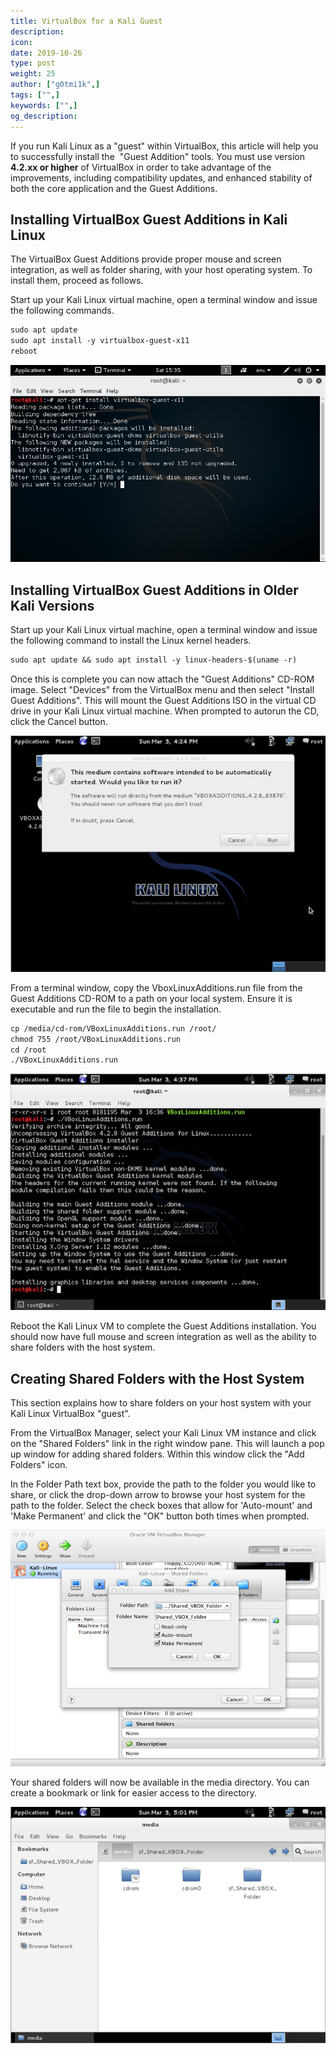 ```yaml
---
title: VirtualBox for a Kali Guest
description:
icon:
date: 2019-10-26
type: post
weight: 25
author: ["g0tmi1k",]
tags: ["",]
keywords: ["",]
og_description:
---
```


If you run Kali Linux as a "guest" within VirtualBox, this article will help you to successfully install the  "Guest Addition" tools.
You must use version **4.2.xx or higher** of VirtualBox in order to take advantage of the improvements, including compatibility updates, and enhanced stability of both the core application and the Guest Additions.

## Installing VirtualBox Guest Additions in Kali Linux

The VirtualBox Guest Additions provide proper mouse and screen integration, as well as folder sharing, with your host operating system. To install them, proceed as follows.

Start up your Kali Linux virtual machine, open a terminal window and issue the following commands.

```markdown
sudo apt update
sudo apt install -y virtualbox-guest-x11
reboot
```

![virtualbox-tools](virtualbox-tools.png)

## Installing VirtualBox Guest Additions in Older Kali Versions

Start up your Kali Linux virtual machine, open a terminal window and issue the following command to install the Linux kernel headers.

```markdown
sudo apt update && sudo apt install -y linux-headers-$(uname -r)
```

Once this is complete you can now attach the "Guest Additions" CD-ROM image. Select "Devices" from the VirtualBox menu and then select "Install Guest Additions". This will mount the Guest Additions ISO in the virtual CD drive in your Kali Linux virtual machine. When prompted to autorun the CD, click the Cancel button.

![VirtualBox-Cancel-Auto-Run](Figure-17-Cancel-Auto-Run.png)

From a terminal window, copy the VboxLinuxAdditions.run file from the Guest Additions CD-ROM to a path on your local system. Ensure it is executable and run the file to begin the installation.

```markdown
cp /media/cd-rom/VBoxLinuxAdditions.run /root/
chmod 755 /root/VBoxLinuxAdditions.run
cd /root
./VBoxLinuxAdditions.run
```

![VirtualBox-VBox-Additions-Install](Figure-19-VBox-Additions-Install.png)

Reboot the Kali Linux VM to complete the Guest Additions installation. You should now have full mouse and screen integration as well as the ability to share folders with the host system.

## Creating Shared Folders with the Host System

This section explains how to share folders on your host system with your Kali Linux VirtualBox "guest".

From the VirtualBox Manager, select your Kali Linux VM instance and click on the "Shared Folders" link in the right window pane. This will launch a pop up window for adding shared folders. Within this window click the "Add Folders" icon.

In the Folder Path text box, provide the path to the folder you would like to share, or click the drop-down arrow to browse your host system for the path to the folder. Select the check boxes that allow for 'Auto-mount' and 'Make Permanent' and click the "OK" button both times when prompted.

![Figure-20-Shared-folder-config](Figure-20-Shared-folder-config.png)

Your shared folders will now be available in the media directory. You can create a bookmark or link for easier access to the directory.

![VirtualBox-Shared-folder-in-Kali](Figure-21-Shared-folder-in-Kali.png)
